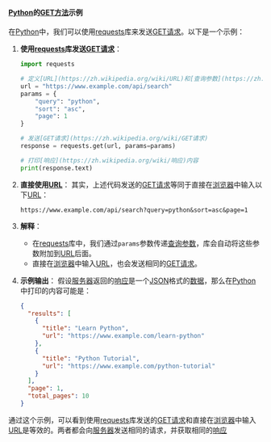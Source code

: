 
#### [Python](https://zh.wikipedia.org/wiki/Python)的[GET方法](https://zh.wikipedia.org/wiki/GET方法)示例
在[Python](https://zh.wikipedia.org/wiki/Python)中，我们可以使用[requests](https://zh.wikipedia.org/wiki/requests)库来发送[GET请求](https://zh.wikipedia.org/wiki/GET请求)。以下是一个示例：

1. **使用[requests](https://zh.wikipedia.org/wiki/requests)库发送[GET请求](https://zh.wikipedia.org/wiki/GET请求)**：
   ```python
   import requests

   # 定义[URL](https://zh.wikipedia.org/wiki/URL)和[查询参数](https://zh.wikipedia.org/wiki/查询参数)
   url = "https://www.example.com/api/search"
   params = {
       "query": "python",
       "sort": "asc",
       "page": 1
   }

   # 发送[GET请求](https://zh.wikipedia.org/wiki/GET请求)
   response = requests.get(url, params=params)

   # 打印[响应](https://zh.wikipedia.org/wiki/响应)内容
   print(response.text)
   ```

2. **直接使用[URL](https://zh.wikipedia.org/wiki/URL)**：
   其实，上述代码发送的[GET请求](https://zh.wikipedia.org/wiki/GET请求)等同于直接在[浏览器](https://zh.wikipedia.org/wiki/浏览器)中输入以下[URL](https://zh.wikipedia.org/wiki/URL)：
   ```
   https://www.example.com/api/search?query=python&sort=asc&page=1
   ```

3. **解释**：
   - 在[requests](https://zh.wikipedia.org/wiki/requests)库中，我们通过`params`参数传递[查询参数](https://zh.wikipedia.org/wiki/查询参数)，库会自动将这些参数附加到[URL](https://zh.wikipedia.org/wiki/URL)后面。
   - 直接在[浏览器](https://zh.wikipedia.org/wiki/浏览器)中输入[URL](https://zh.wikipedia.org/wiki/URL)，也会发送相同的[GET请求](https://zh.wikipedia.org/wiki/GET请求)。

4. **示例输出**：
   假设[服务器](https://zh.wikipedia.org/wiki/服务器)返回的[响应](https://zh.wikipedia.org/wiki/响应)是一个[JSON](https://zh.wikipedia.org/wiki/JSON)格式的[数据](https://zh.wikipedia.org/wiki/数据)，那么在[Python](https://zh.wikipedia.org/wiki/Python)中打印的内容可能是：
   ```json
   {
     "results": [
       {
         "title": "Learn Python",
         "url": "https://www.example.com/learn-python"
       },
       {
         "title": "Python Tutorial",
         "url": "https://www.example.com/python-tutorial"
       }
     ],
     "page": 1,
     "total_pages": 10
   }
   ```

通过这个示例，可以看到使用[requests](https://zh.wikipedia.org/wiki/requests)库发送的[GET请求](https://zh.wikipedia.org/wiki/GET请求)和直接在[浏览器](https://zh.wikipedia.org/wiki/浏览器)中输入[URL](https://zh.wikipedia.org/wiki/URL)是等效的。两者都会向[服务器](https://zh.wikipedia.org/wiki/服务器)发送相同的请求，并获取相同的[响应](https://zh.wikipedia.org/wiki/响应)